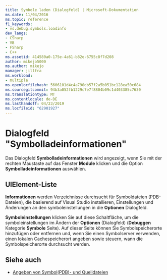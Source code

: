 ```yaml
---
title: Symbole laden (Dialogfeld) | Microsoft-Dokumentation
ms.date: 11/04/2016
ms.topic: reference
f1_keywords:
- vs.debug.symbols.loadinfo
dev_langs:
- CSharp
- VB
- FSharp
- C++
ms.assetid: 414580a0-175e-4a61-b82e-6755c8f7d208
author: mikejo5000
ms.author: mikejo
manager: jillfra
ms.workload:
- multiple
ms.openlocfilehash: 5606101d4c4a790db57f2a5b051bc128ea50c684
ms.sourcegitcommit: 94b3a052fb1229c7e7f8804b09c1d403385c7630
ms.translationtype: MT
ms.contentlocale: de-DE
ms.lasthandoff: 04/23/2019
ms.locfileid: "62901927"
---
```

# <a name="symbol-load-information-dialog-box"></a>Dialogfeld "Symbolladeinformationen"
Das Dialogfeld **Symbolladeinformationen** wird angezeigt, wenn Sie mit der rechten Maustaste auf das Fenster **Module** klicken und die Option **Symbolladeinformationen** auswählen.

## <a name="uielement-list"></a>UIElement-Liste
 **Informationen** werden Verzeichnisse durchsucht für Symboldateien (PDB-Dateien), die basierend auf Visual Studio installieren, Einstellungen und Änderungen an den symboleinstellungen in die **Optionen** Dialogfeld.

 **Symboleinstellungen** klicken Sie auf diese Schaltfläche, um die symboleinstellungen im Ändern der **Optionen** (Dialogfeld) (**Debuggen** Kategorie **Symbole** Seite). Auf dieser Seite können Sie Symbolspeicherorte hinzufügen oder entfernen und, wenn Sie einen Symbolserver verwenden, einen lokalen Cachespeicherort angeben sowie steuern, wann die Symbolspeicherorte durchsucht werden.

## <a name="see-also"></a>Siehe auch
- [Angeben von Symbol(PDB)- und Quelldateien](../debugger/specify-symbol-dot-pdb-and-source-files-in-the-visual-studio-debugger.md)